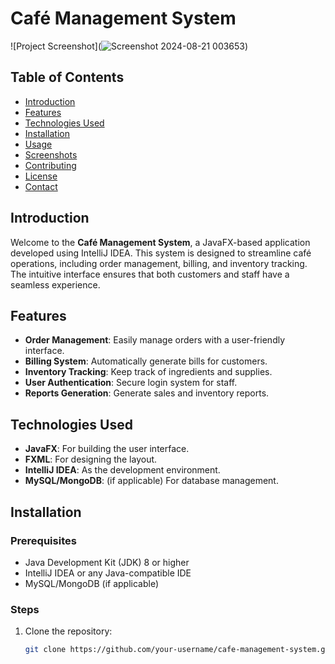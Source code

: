 # Café Management System

![Project Screenshot](![Screenshot 2024-08-21 003653](https://github.com/user-attachments/assets/120fee1f-30ec-4c74-a22c-2fc5f151a2de))

## Table of Contents

- [Introduction](#introduction)
- [Features](#features)
- [Technologies Used](#technologies-used)
- [Installation](#installation)
- [Usage](#usage)
- [Screenshots](#screenshots)
- [Contributing](#contributing)
- [License](#license)
- [Contact](#contact)

## Introduction

Welcome to the **Café Management System**, a JavaFX-based application developed using IntelliJ IDEA. This system is designed to streamline café operations, including order management, billing, and inventory tracking. The intuitive interface ensures that both customers and staff have a seamless experience.

## Features

- **Order Management**: Easily manage orders with a user-friendly interface.
- **Billing System**: Automatically generate bills for customers.
- **Inventory Tracking**: Keep track of ingredients and supplies.
- **User Authentication**: Secure login system for staff.
- **Reports Generation**: Generate sales and inventory reports.

## Technologies Used

- **JavaFX**: For building the user interface.
- **FXML**: For designing the layout.
- **IntelliJ IDEA**: As the development environment.
- **MySQL/MongoDB**: (if applicable) For database management.

## Installation

### Prerequisites

- Java Development Kit (JDK) 8 or higher
- IntelliJ IDEA or any Java-compatible IDE
- MySQL/MongoDB (if applicable)

### Steps

1. Clone the repository:
   ```bash
   git clone https://github.com/your-username/cafe-management-system.git
